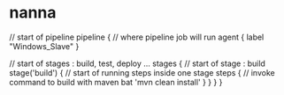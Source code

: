 # nanna
// start of pipeline
pipeline {
  // where pipeline job will run
  agent {
    label "Windows_Slave"
  }
  
  // start of stages : build, test, deploy ...
  stages {
    // start of stage : build
    stage('build') {
      // start of running steps inside one stage
      steps {
        // invoke command to build with maven
        bat 'mvn clean install'
      }
    }
  }
}
